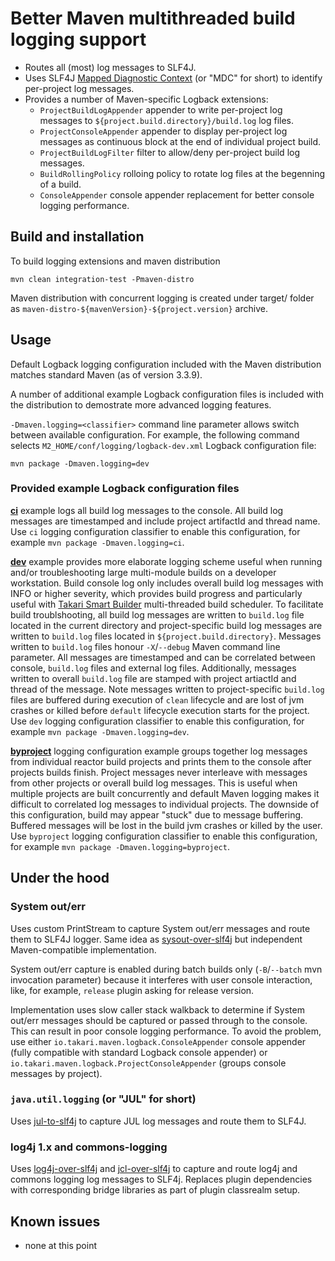 # Better Maven multithreaded build logging support


* Routes all (most) log messages to SLF4J.
* Uses SLF4J [Mapped Diagnostic Context](http://www.slf4j.org/manual.html#mdc) (or "MDC" for short) to identify per-project log messages.
* Provides a number of Maven-specific Logback extensions:
  * `ProjectBuildLogAppender` appender to write per-project log messages to `${project.build.directory}/build.log` log files.
  * `ProjectConsoleAppender` appender to display per-project log messages as continuous block at the end of individual project build.
  * `ProjectBuildLogFilter` filter to allow/deny per-project build log messages.
  * `BuildRollingPolicy` rolloing policy to rotate log files at the begenning of a build.
  * `ConsoleAppender` console appender replacement for better console logging performance.

## Build and installation

To build logging extensions and maven distribution

    mvn clean integration-test -Pmaven-distro

Maven distribution with concurrent logging is created under target/ folder as `maven-distro-${mavenVersion}-${project.version}` archive.

## Usage

Default Logback logging configuration included with the Maven distribution matches standard Maven (as of version 3.3.9).

A number of additional example Logback configuration files is included with the distribution to demostrate more advanced logging features.

`-Dmaven.logging=<classifier>` command line parameter allows switch between available configuration. For example, the following command selects `M2_HOME/conf/logging/logback-dev.xml` Logback configuration file:

    mvn package -Dmaven.logging=dev

### Provided example Logback configuration files

[**ci**](src/main/distro/conf/logging/logback-ci.xml) example logs all build log messages to the console. All build log messages are timestamped and include project artifactId and thread name. Use `ci` logging configuration classifier to enable this configuration, for example `mvn package -Dmaven.logging=ci`.

[**dev**](src/main/distro/conf/logging/logback-dev.xml) example provides more elaborate logging scheme useful when running and/or troubleshooting large multi-module builds on a developer workstation. Build console log only includes overall build log messages with INFO or higher severity, which provides build progress and particularly useful with [Takari Smart Builder](https://github.com/takari/takari-smart-builder) multi-threaded build scheduler. To facilitate build troublshooting, all build log messages are written to `build.log` file located in the current directory and project-specific build log messages are written to `build.log` files located in `${project.build.directory}`. Messages written to `build.log` files honour `-X`/`--debug` Maven command line parameter. All messages are timestamped and can be correlated between console, `build.log` files and external log files. Additionally, messages written to overall `build.log` file are stamped with project artiactId and thread of the message. Note messages written to project-specific `build.log` files are buffered during execution of `clean` lifecycle and are lost of jvm crashes or killed before `default` lifecycle execution starts for the project. Use `dev` logging configuration classifier to enable this configuration, for example `mvn package -Dmaven.logging=dev`.

[**byproject**](src/main/distro/conf/logging/logback-byproject.xml) logging configuration example groups together log messages from individual reactor build projects and prints them to the console after projects builds finish. Project messages never interleave with messages from other projects or overall build log messages. This is useful when multiple projects are built concurrently and default Maven logging makes it difficult to correlated log messages to individual projects. The downside of this configuration, build may appear "stuck" due to message buffering. Buffered messages will be lost in the build jvm crashes or killed by the user. Use `byproject` logging configuration classifier to enable this configuration, for example `mvn package -Dmaven.logging=byproject`.

## Under the hood

### System out/err

Uses custom PrintStream to capture System out/err messages and route them to SLF4J logger. Same idea as [sysout-over-slf4j](http://projects.lidalia.org.uk/sysout-over-slf4j/) but independent Maven-compatible implementation.

System out/err capture is enabled during batch builds only (`-B`/`--batch` mvn invocation parameter) because it interferes with user console interaction, like, for example, `release` plugin asking for release version.

Implementation uses slow caller stack walkback to determine if System out/err messages should be captured or passed through to the console. This can result in poor console logging performance. To avoid the problem, use either `io.takari.maven.logback.ConsoleAppender` console appender (fully compatible with standard Logback console appender) or `io.takari.maven.logback.ProjectConsoleAppender` (groups console messages by project).

### `java.util.logging` (or "JUL" for short)

Uses [jul-to-slf4j](http://www.slf4j.org/legacy.html#jul-to-slf4j) to capture  JUL log messages and route them to SLF4J.

### log4j 1.x and commons-logging

Uses [log4j-over-slf4j](https://www.slf4j.org/legacy.html#log4j-over-slf4j) and [jcl-over-slf4j](https://www.slf4j.org/legacy.html#jclOverSLF4J) to capture and route log4j and commons logging log messages to SLF4j. Replaces plugin dependencies with corresponding bridge libraries as part of plugin classrealm setup. 

## Known issues

* none at this point

